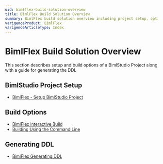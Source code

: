 ```yaml
---
uid: bimlflex-build-solution-overview
title: BimlFlex Build Solution Overview
summary: BimlFlex build solution overview including project setup, options, and generating DDL
varigenceProduct: BimlFlex
varigenceArticleType: Index
---
```

# BimlFlex Build Solution Overview

This section describes setup and build options of a BimlStudio Project along with a guide for generating the DDL

## BimlStudio Project Setup

* [BimlFlex - Setup BimlStudio Project](xref:bimlflex-setup-bimlstudio-project)

## Build Options

* [BimlFlex Interactive Build](xref:bimlflex-interactive-build)
* [Building Using the Command Line](xref:bimlflex-command-line-build)

## Generating DDL

* [BimlFlex Generating DDL](xref:bimlflex-generating-ddl)
